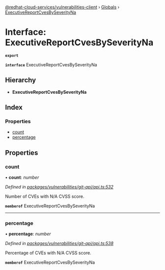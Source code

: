 [@redhat-cloud-services/vulnerabilities-client](../README.md) › [Globals](../globals.md) › [ExecutiveReportCvesBySeverityNa](executivereportcvesbyseverityna.md)

# Interface: ExecutiveReportCvesBySeverityNa

**`export`** 

**`interface`** ExecutiveReportCvesBySeverityNa

## Hierarchy

* **ExecutiveReportCvesBySeverityNa**

## Index

### Properties

* [count](executivereportcvesbyseverityna.md#count)
* [percentage](executivereportcvesbyseverityna.md#percentage)

## Properties

###  count

• **count**: *number*

*Defined in [packages/vulnerabilities/git-api/api.ts:532](https://github.com/RedHatInsights/javascript-clients/blob/master/packages/vulnerabilities/git-api/api.ts#L532)*

Number of CVEs with N/A CVSS score.

**`memberof`** ExecutiveReportCvesBySeverityNa

___

###  percentage

• **percentage**: *number*

*Defined in [packages/vulnerabilities/git-api/api.ts:538](https://github.com/RedHatInsights/javascript-clients/blob/master/packages/vulnerabilities/git-api/api.ts#L538)*

Percentage of CVEs with N/A CVSS score.

**`memberof`** ExecutiveReportCvesBySeverityNa
